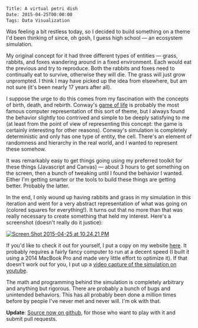     Title: A virtual petri dish
    Date: 2015-04-25T00:00:00
    Tags: Data Visualization

Was feeling a bit restless today, so I decided to build something on a theme I'd been thinking of since, oh gosh, I guess high school &#8212; an ecosystem simulation.

My original concept for it had three different types of entities &#8212; grass, rabbits, and foxes wandering around in a fixed environment. Each would eat the previous and try to reproduce. Both the rabbits and foxes need to continually eat to survive, otherwise they will die. The grass will just grow unprompted. I think I may have picked up the idea from elsewhere, but am not sure (it's been nearly 17 years after all).

I suppose the urge to do this comes from my fascination with the concepts of birth, death, and rebirth. Conway's [game of life][1] is probably the most famous computer representation of this sort of theme, but I always found the behavior slightly too contrived and simple to be deeply satisfying to me (at least from the point of view of representing this concept: the game is certainly interesting for other reasons). Conway's simulation is completely deterministic and only has one type of entity, the cell. There's an element of randomness and hierarchy in the real world, and I wanted to represent these somehow.

It was remarkably easy to get things going using my preferred toolkit for these things (Javascript and Canvas) &#8212; about 3 hours to get something on the screen, then a bunch of tweaking until I found the behavior I wanted. Either I'm getting smarter or the tools to build these things are getting better. Probably the latter.

In the end, I only wound up having rabbits and grass in my simulation in this iteration and went for a very abstract representation of what was going on (colored squares for everything!). It turns out that no more than that was really necessary to create something that held my interest. Here's a screenshot (doesn't really do it justice):

[<img src="/files/2015/04/Screen-Shot-2015-04-25-at-10.24.21-PM.png" alt="Screen Shot 2015-04-25 at 10.24.21 PM" width="1002" height="1006" class="alignnone size-full wp-image-1198" srcset="/files/2015/04/Screen-Shot-2015-04-25-at-10.24.21-PM-150x150.png 150w, /files/2015/04/Screen-Shot-2015-04-25-at-10.24.21-PM-298x300.png 298w, /files/2015/04/Screen-Shot-2015-04-25-at-10.24.21-PM.png 1002w" sizes="(max-width: 1002px) 100vw, 1002px" />][2]

If you'd like to check it out for yourself, I put a copy on my website [here][3]. It probably requires a fairly fancy computer to run at a decent speed (I built it using a 2014 MacBook Pro and made very little effort to optimize it). If that doesn't work out for you, I put up a [video capture of the simulation on youtube][4].

The math and programming behind the simulation is completely arbitrary and anything but rigorous. There are probably a bunch of bugs and unintended behaviors. This has all probably been done a million times before by people I've never met and never will. I'm ok with that.

**Update**: [Source now on github][5], for those who want to play with it and submit pull requests.

[1]: http://en.wikipedia.org/wiki/Conway%27s_Game_of_Life
[2]: /files/2015/04/Screen-Shot-2015-04-25-at-10.24.21-PM.png
[3]: http://wrla.ch/eco
[4]: https://youtu.be/LwLFw1_GGnU
[5]: https://github.com/wlach/ecoautomata
